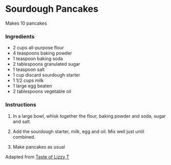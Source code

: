 # Sourdough Pancakes
Makes 10 pancakes

### Ingredients
- 2 cups all-purpose flour
- 4 teaspoons baking powder
- 1 teaspoon baking soda
- 2 tablespoons granulated sugar
- 1 teaspoon salt
- 1 cup discard sourdough starter
- 1 1/2 cups milk
- 1 large egg beaten
- 2 tablespoons vegetable oil

### Instructions
1. In a large bowl, whisk together the flour, baking powder and soda, sugar and salt.

2. Add the sourdough starter, milk, egg and oil. Mix well just until combined.

3. Make pancakes as usual

Adapted from [Taste of Lizzy T](https://www.tastesoflizzyt.com/sourdough-pancakes/)
